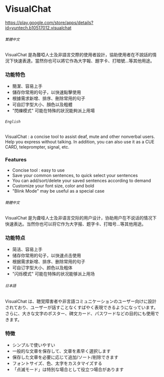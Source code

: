 # VisualChat

https://play.google.com/store/apps/details?id=yuntech.b10517012.visualchat

###### `繁體中文`

VisualChat 是為聾啞人士及非語言交際的使用者設計，協助使用者在不說話的情況下快速表達。當然你也可以將它作為大字報、題字卡、打暗號...等其他用途。

### 功能特色
- 簡潔、容易上手
- 儲存你常用的句子，以快速點擊使用
- 根據需求新增、排序、刪除常用的句子
- 可自訂字型大小、顏色以及粗體
- "閃爍模式" 可能在特殊的狀況能夠派上用場

###### `English`

VisualChat : a concise tool to assist deaf, mute and other nonverbal users. Help you express without talking. In addition, you can also use it as a CUE CARD, teleprompter, signal, etc.

### Features
- Concise tool : easy to use
- Save your common sentences, to quick select your sentences
- You can add/sort/delete your saved sentences according to demand
- Customize your font size, color and bold
- "Blink Mode" may be useful as a special case

###### `簡體中文`

VisualChat 是为聋哑人士及非语言交际的用户设计，协助用户在不说话的情况下快速表达。当然你也可以将它作为大字报、题字卡、打暗号...等其他用途。

### 功能特点
- 简洁、容易上手
- 储存你常用的句子，以快速点击使用
- 根据需求新增、排序、删除常用的句子
- 可自订字型大小、颜色以及粗体
- "闪烁模式" 可能在特殊的状况能够派上用场

###### `日本語`

VisualChat は、聴覚障害者や非言語コミュニケーションのユーザー向けに設計されており、ユーザーが話すことなくすばやく表現できるようになっています。 さらに、大きな文字のポスター、碑文カード、パスワードなどの目的にも使用できます。

### 特徴
- シンプルで使いやすい
- 一般的な文章を保存して、文章を素早く選択します
- 保存した文章を必要に応じて追加/ソート/削除できます
- フォントサイズ、色、太字をカスタマイズする
- 「点滅モード」は特別な場合として役立つ場合があります